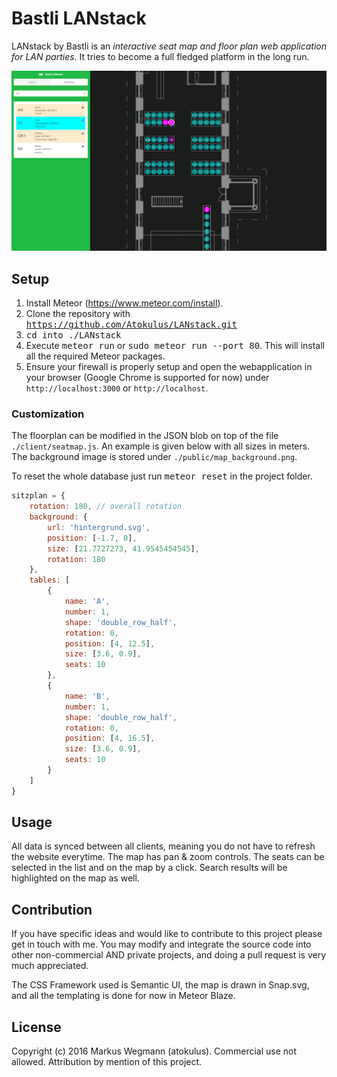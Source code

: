 # Bastli LANstack
LANstack by Bastli is an *interactive seat map and floor plan web application for LAN parties*. It tries to become a full fledged platform in the long run.

![Alt text](/public/lanstack-screenshot.PNG?raw=true "Screenshot of LANstack webinterface.")

## Setup
1. Install Meteor (https://www.meteor.com/install). 
2. Clone the repository with <kbd>https://github.com/Atokulus/LANstack.git</kbd>
3. <kbd>cd into ./LANstack</kbd>
4. Execute <kbd>meteor run</kbd> or <kbd>sudo meteor run --port 80</kbd>. This will install all the required Meteor packages.
5. Ensure your firewall is properly setup and open the webapplication in your browser (Google Chrome is supported for now) under 
`http://localhost:3000` or `http://localhost`.

### Customization
The floorplan can be modified in the JSON blob on top of the file `./client/seatmap.js`. An example is given below with all sizes in meters. The background image is stored under `./public/map_background.png`.

To reset the whole database just run <kbd>meteor reset</kbd> in the project folder. 

```javascript
sitzplan = {
    rotation: 180, // overall rotation
    background: {
        url: 'hintergrund.svg',
        position: [-1.7, 0],
        size: [21.7727273, 41.9545454545],
        rotation: 180
    },
    tables: [
        {
            name: 'A',
            number: 1,
            shape: 'double_row_half',
            rotation: 0,
            position: [4, 12.5],
            size: [3.6, 0.9],
            seats: 10
        },
        {
            name: 'B',
            number: 1,
            shape: 'double_row_half',
            rotation: 0,
            position: [4, 16.5],
            size: [3.6, 0.9],
            seats: 10
        }
    ]
}
```

## Usage
All data is synced between all clients, meaning you do not have to refresh the website everytime. 
The map has pan & zoom controls. The seats can be selected in the list and on the map by a click. 
Search results will be highlighted on the map as well.

## Contribution
If you have specific ideas and would like to contribute to this project please get in touch with me. 
You may modify and integrate the source code into other non-commercial AND private projects, and doing 
a pull request is very much appreciated.

The CSS Framework used is Semantic UI, the map is drawn in Snap.svg, and all the templating is done for now in Meteor Blaze.

## License
Copyright (c) 2016 Markus Wegmann (atokulus). Commercial use not allowed. Attribution by mention of this project.
